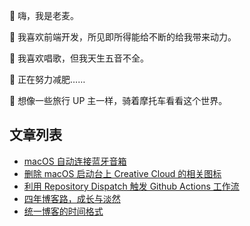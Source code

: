 👋 嗨，我是老麦。

🌱 我喜欢前端开发，所见即所得能给不断的给我带来动力。

🎤 我喜欢唱歌，但我天生五音不全。

💞️ 正在努力减肥……

👀 想像一些旅行 UP 主一样，骑着摩托车看看这个世界。

## 文章列表
<!-- BLOG-POST-LIST:START -->
- [macOS 自动连接蓝牙音箱](https://www.iamlm.com/blog/187.macOS%20%E8%87%AA%E5%8A%A8%E8%BF%9E%E6%8E%A5%E8%93%9D%E7%89%99%E9%9F%B3%E7%AE%B1/)
- [删除 macOS 启动台上 Creative Cloud 的相关图标](https://www.iamlm.com/blog/186.%E5%88%A0%E9%99%A4%20macOS%20%E5%90%AF%E5%8A%A8%E5%8F%B0%E4%B8%8A%20Creative%20Cloud%20%E7%9A%84%E7%9B%B8%E5%85%B3%E5%9B%BE%E6%A0%87/)
- [利用 Repository Dispatch 触发 Github Actions 工作流](https://www.iamlm.com/blog/185.%E5%88%A9%E7%94%A8%20Repository%20Dispatch%20%E8%A7%A6%E5%8F%91%20Github%20Actions%20%E5%B7%A5%E4%BD%9C%E6%B5%81/)
- [四年博客路，成长与淡然](https://www.iamlm.com/blog/184.%E5%9B%9B%E5%B9%B4%E5%8D%9A%E5%AE%A2%E8%B7%AF%EF%BC%8C%E6%88%90%E9%95%BF%E4%B8%8E%E6%B7%A1%E7%84%B6/)
- [统一博客的时间格式](https://www.iamlm.com/blog/183.%E7%BB%9F%E4%B8%80%E5%8D%9A%E5%AE%A2%E7%9A%84%E6%97%B6%E9%97%B4%E6%A0%BC%E5%BC%8F/)
<!-- BLOG-POST-LIST:END -->
